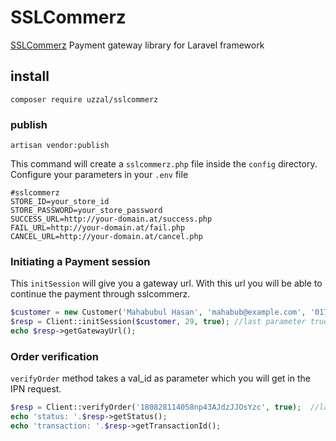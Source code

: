 # SSLCommerz
[SSLCommerz](https://www.sslcommerz.com) Payment gateway library for Laravel framework

## install
```
composer require uzzal/sslcommerz
```

### publish
```
artisan vendor:publish
```
This command will create a `sslcommerz.php` file inside the `config` directory. Configure your parameters in your `.env` file
```
#sslcommerz
STORE_ID=your_store_id
STORE_PASSWORD=your_store_password
SUCCESS_URL=http://your-domain.at/success.php
FAIL_URL=http://your-domain.at/fail.php
CANCEL_URL=http://your-domain.at/cancel.php
``` 

### Initiating a Payment session
This `initSession` will give you a gateway url. With this url you will be able to continue the payment through sslcommerz.
```php
$customer = new Customer('Mahabubul Hasan', 'mahabub@example.com', '0171xxxxx22');
$resp = Client::initSession($customer, 29, true); //last parameter true is for sandbox
echo $resp->getGatewayUrl();
```

### Order verification
`verifyOrder` method takes a val_id as parameter which you will get in the IPN request.

```php
$resp = Client::verifyOrder('180828114058np43AJdzJJOsYzc', true);  //last parameter true is for sandbox
echo 'status: '.$resp->getStatus();
echo 'transaction: '.$resp->getTransactionId();
```
